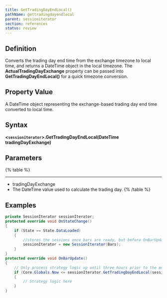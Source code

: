```yaml
---
title: GetTradingDayEndLocal()
pathName: gettradingdayendlocal
parent: sessioniterator
section: references
status: review
---
```


## Definition

Converts the trading day end time from the exchange timezone to local time, and returns a DateTime object in the local timezone. The **ActualTradingDayExchange** property can be passed into **GetTradingDayEndLocal()** for a quick timezone conversion.

## Property Value

A DateTime object representing the exchange-based trading day end time converted to local time.

## Syntax

**<`sessioniterator`>.GetTradingDayEndLocal(DateTime tradingDayExchange)**

## Parameters

{% table %}

---

* tradingDayExchange
* The DateTime value used to calculate the trading day.
{% /table %}

## Examples

```csharp
private SessionIterator sessionIterator;
protected override void OnStateChange()
{
    if (State == State.DataLoaded)
    {
        //stores the sessions once bars are ready, but before OnBarUpdate is called
        sessionIterator = new SessionIterator(Bars);
    }
}
protected override void OnBarUpdate()
{
    // Only process strategy logic up until three hours prior to the end of the trading day at the exchange
    if (Core.Globals.Now <= sessionIterator.GetTradingDayEndLocal(sessionIterator.ActualTradingDayExchange).AddHours(-3))
    {
        // Strategy logic here
    }
}
```
